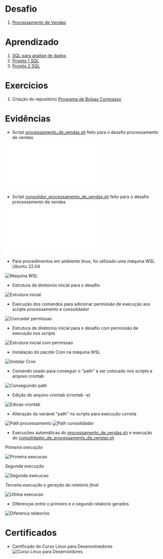 # Desafio

1. [Processamento de Vendas](Desafios/)

# Aprendizado

1. [SQL para análise de dados](Aprendizado/SQL%20para%20análise%20de%20dados.md)
3. [Projeto 1 SQL](Aprendizado/Projeto%201%20SQL.sql)
4. [Projeto 2 SQL](Aprendizado/Projeto%202%20SQL.sql)

# Exercícios

1. Criação do repositório [Programa de Bolsas Compasso](https://github.com/GustavCampos/Programa-de-bolsas-Compasso)


# Evidências

* Script [processamento_de_vendas.sh](Desafios/ecommerce/processamento_de_vendas.sh) feito para o desafio processamento de vendas

![Script de Processamento de Vendas](Desafios/ecommerce/processamento_de_vendas.sh)

* Script [consolidor_processamento_de_vendas.sh](Desafios/ecommerce/consolidador_de_processamento_de_vendas.sh) feito para o desafio processamento de vendas

![Script de Consolidamento de Processamento de Vendas](Desafios/ecommerce/consolidador_de_processamento_de_vendas.sh)

* Para procedimentos em ambiente linux, foi utilizado uma máquina WSL Ubuntu 22.04

![Maquina WSL](Evidências/WSL_machine.png)


* Estrutura de diretorios inicial para o desafio

![Estrutura inicial](Evidências/Estrutura_inicial.png)

* Execução dos comandos para adicionar permissão de execução aos scripts processamento e consolidador

![Conceder permissao](Evidências/Concendendo_permissao_scripts.png)

* Estrutura de diretorios inicial para o desafio com permissão de execução nos scripts

![Estrutura inicial com permissao](Evidências/Estrutura_inicial_c_permissao.png)

* Instalação do pacote Cron na máquina WSL

![Instalar Cron](Evidências/Install_cron.png)

* Comando usado para conseguir o "path" a ser colocado nos scripts e arquivo crontab

![Conseguindo path](Evidências/get_path.png)

* Edição do arquivo crontab (crontab -e)

![Edicao crontab](Evidências/crontab_edit.png)

* Alteração da variável "path" no scripts para execução correta

![Path processamento](Evidências/path-processamento_vendas.png)
![Path consolidador](Evidências/path-consolidador_vendas.png)

* Execuções automáticas do [processamento_de_vendas.sh](Desafios/ecommerce/processamento_de_vendas.sh) e execução do [consolidador_de_processamento_de_vendas.sh](Desafios/ecommerce/consolidador_de_processamento_de_vendas.sh)

_Primeira execução_

![Primeira execucao](Evidências/Primeira_execucao.png)

_Segunda execução_

![Segunda execucao](Evidências/Segunda%20_execucao.png)

_Terceira execução e geração do relatorio final_

![Ultima execucao](Evidências/consolidador_de_vendas.png)

* Diferenças entre o primeiro e o segundo relatorio gerados

![Diferenca relatorios](Evidências/Diferenca_relatorio.png)

# Certificados

- Certificado do Curso Linux para Desenvolvedores
![Curso Linux para Desenvoldores](Certificados/Linux%20para%20Desenvolvedores.jpg)
